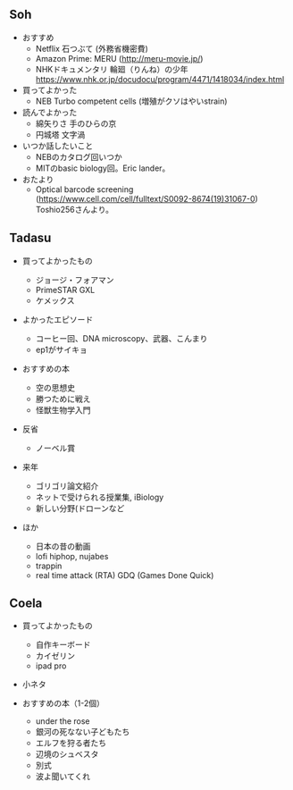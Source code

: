 ## Soh
- おすすめ
  - Netflix 石つぶて (外務省機密費)
  - Amazon Prime: MERU (http://meru-movie.jp/)
  - NHKドキュメンタリ 輪廻（りんね）の少年 https://www.nhk.or.jp/docudocu/program/4471/1418034/index.html
- 買ってよかった
  - NEB Turbo competent cells (増殖がクソはやいstrain)
- 読んでよかった
  - 綿矢りさ 手のひらの京
  - 円城塔 文字渦
- いつか話したいこと
  - NEBのカタログ回いつか
  - MITのbasic biology回。Eric lander。
- おたより
  - Optical barcode screening (https://www.cell.com/cell/fulltext/S0092-8674(19)31067-0) Toshio256さんより。
  
## Tadasu
- 買ってよかったもの 
  - ジョージ・フォアマン
  - PrimeSTAR GXL
  - ケメックス
- よかったエピソード
  - コーヒー回、DNA microscopy、武器、こんまり
  - ep1がサイキョ
- おすすめの本
  - 空の思想史
  - 勝つために戦え
  - 怪獣生物学入門
- 反省
  - ノーベル賞
- 来年
  - ゴリゴリ論文紹介
  - ネットで受けられる授業集, iBiology
  - 新しい分野(ドローンなど

- ほか
  - 日本の昔の動画
  - lofi hiphop, nujabes
  - trappin
  - real time attack (RTA) GDQ (Games Done Quick)

## Coela
- 買ってよかったもの 
  - 自作キーボード
  - カイゼリン
  - ipad pro
  
-  小ネタ

- おすすめの本（1-2個）
  - under the rose
  - 銀河の死なない子どもたち
  - エルフを狩る者たち
  - 辺境のシュベスタ
  - 別式
  - 波よ聞いてくれ
